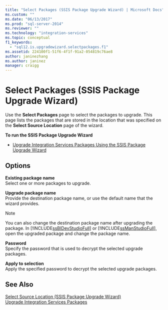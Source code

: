 ```yaml
---
title: "Select Packages (SSIS Package Upgrade Wizard) | Microsoft Docs"
ms.custom: ""
ms.date: "06/13/2017"
ms.prod: "sql-server-2014"
ms.reviewer: ""
ms.technology: "integration-services"
ms.topic: conceptual
f1_keywords: 
  - "sql12.is.upgradewizard.selectpackages.f1"
ms.assetid: 224100f1-51f6-4f1f-91a2-054819c76ae8
author: janinezhang
ms.author: janinez
manager: craigg
---
```

# Select Packages (SSIS Package Upgrade Wizard)
  Use the **Select Packages** page to select the packages to upgrade. This page lists the packages that are stored in the location that was specified on the **Select Source Location** page of the wizard.  
  
 **To run the SSIS Package Upgrade Wizard**  
  
-   [Upgrade Integration Services Packages Using the SSIS Package Upgrade Wizard](install-windows/upgrade-integration-services-packages-using-the-ssis-package-upgrade-wizard.md)  
  
## Options  
 **Existing package name**  
 Select one or more packages to upgrade.  
  
 **Upgrade package name**  
 Provide the destination package name, or use the default name that the wizard provides.  
  
> [!NOTE]  
>  You can also change the destination package name after upgrading the package. In [!INCLUDE[ssBIDevStudioFull](../includes/ssbidevstudiofull-md.md)] or [!INCLUDE[ssManStudioFull](../includes/ssmanstudiofull-md.md)], open the upgraded package and change the package name.  
  
 **Password**  
 Specify the password that is used to decrypt the selected upgrade packages.  
  
 **Apply to selection**  
 Apply the specified password to decrypt the selected upgrade packages.  
  
## See Also  
 [Select Source Location &#40;SSIS Package Upgrade Wizard&#41;](../../2014/integration-services/select-source-location-ssis-package-upgrade-wizard.md)   
 [Upgrade Integration Services Packages](install-windows/upgrade-integration-services-packages.md)  
  
  
